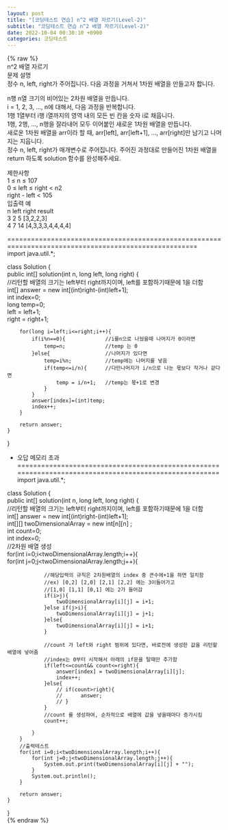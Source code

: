 ```yaml
---  
layout: post  
title: "[코딩테스트 연습] n^2 배열 자르기(Level-2)"  
subtitle: "코딩테스트 연습 n^2 배열 자르기(Level-2)"  
date: 2022-10-04 00:30:10 +0900  
categories: 코딩테스트  
---  
```

{% raw %}  
n^2 배열 자르기  
문제 설명  
정수 n, left, right가 주어집니다. 다음 과정을 거쳐서 1차원 배열을 만들고자 합니다.  
  
n행 n열 크기의 비어있는 2차원 배열을 만듭니다.  
i = 1, 2, 3, ..., n에 대해서, 다음 과정을 반복합니다.  
1행 1열부터 i행 i열까지의 영역 내의 모든 빈 칸을 숫자 i로 채웁니다.  
1행, 2행, ..., n행을 잘라내어 모두 이어붙인 새로운 1차원 배열을 만듭니다.  
새로운 1차원 배열을 arr이라 할 때, arr[left], arr[left+1], ..., arr[right]만 남기고 나머지는 지웁니다.  
정수 n, left, right가 매개변수로 주어집니다. 주어진 과정대로 만들어진 1차원 배열을 return 하도록 solution 함수를 완성해주세요.  
  
제한사항  
1 ≤ n ≤ 107  
0 ≤ left ≤ right < n2  
right - left < 105  
입출력 예  
n	left	right	result  
3	2	5	[3,2,2,3]  
4	7	14	[4,3,3,3,4,4,4,4]  
  
======================================================================================================  
import java.util.*;  
  
class Solution {  
    public int[] solution(int n, long left, long right) {  
        //리턴할 배열의 크기는 left부터 right까지이며, left를 포함하기때문에 1을 더함  
        int[] answer = new int[(int)right-(int)left+1];  
        int index=0;  
        long temp=0;  
        left = left+1;  
        right = right+1;  
  
        for(long i=left;i<=right;i++){  
            if(i%n==0){             //i를n으로 나눴을때 나머지가 0이라면  
                temp=n;             //temp 는 0  
            }else{                  //나머지가 있다면  
                temp=i%n;           //temp에는 나머지를 넣음  
                if(temp<=i/n){      //다만나머지가 i/n으로 나눈 몫보다 작거나 같다면  
                    temp = i/n+1;   //temp는 몫+1로 변경  
                }  
            }  
            answer[index]=(int)temp;  
            index++;  
        }  
  
        return answer;  
    }  
}  
  
- 오답 메모리 초과  
======================================================================================================  
import java.util.*;  
  
class Solution {  
    public int[] solution(int n, long left, long right) {  
        //리턴할 배열의 크기는 left부터 right까지이며, left를 포함하기때문에 1을 더함  
        int[] answer = new int[(int)right-(int)left+1];  
        int[][] twoDimensionalArray = new int[n][n] ;  
        int count=0;  
        int index=0;  
        //2차원 배열 생성  
        for(int i=0;i<twoDimensionalArray.length;i++){  
            for(int j=0;j<twoDimensionalArray.length;j++){  
  
                //해당입력의 규칙은 2차원배열의 index 중 큰수에+1을 하면 일치함  
                //ex) [0,2] [2,0] [2,1] [2,2] 에는 3이들어가고  
                //[1,0] [1,1] [0,1] 에는 2가 들어감  
                if(i>j){  
                    twoDimensionalArray[i][j] = i+1;  
                }else if(j>i){  
                    twoDimensionalArray[i][j] = j+1;  
                }else{  
                    twoDimensionalArray[i][j] = i+1;  
                }  
  
                //count 가 left와 right 범위에 있다면, 바로전에 생성한 값을 리턴할 배열에 넣어줌  
                //index는 0부터 시작해서 아래의 if문을 탈때만 추가함  
                if(left<=count&& count<=right){  
                    answer[index] = twoDimensionalArray[i][j];  
                    index++;  
                }else{  
                    // if(count>right){  
                    //      answer;  
                    // }  
                }  
                //count 를 생성하여, 순차적으로 배열에 값을 넣을때마다 증가시킴  
                count++;  
  
            }  
        }  
        //출력테스트  
        for(int i=0;i<twoDimensionalArray.length;i++){  
            for(int j=0;j<twoDimensionalArray.length;j++){  
                System.out.print(twoDimensionalArray[i][j] + "");  
            }  
            System.out.println();  
        }  
  
        return answer;  
    }  
}  
{% endraw %}